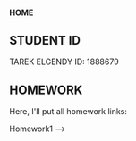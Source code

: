 #### HOME

## STUDENT ID
TAREK ELGENDY ID: 1888679

## HOMEWORK
Here, I'll put all homework links:

Homework1 --> 
